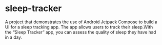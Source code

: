 # sleep-tracker
A project that demonstrates the use of Android Jetpack Compose to build a UI for a sleep tracking app. The app allows users to track their sleep.With the “Sleep Tracker” app, you can assess the quality of sleep they have had in a day.
